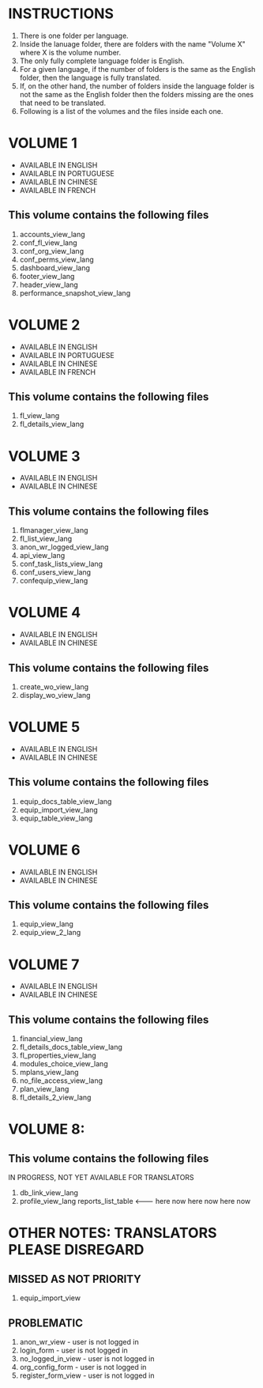 # INSTRUCTIONS
1. There is one folder per language.
2. Inside the lanuage folder, there are folders with the name "Volume X" where X is the volume number.
3. The only fully complete language folder is English.
4. For a given language, if the number of folders is the same as the English folder, then the language is fully translated.
5. If, on the other hand, the number of folders inside the language folder is not the same as the English folder then the folders missing are the ones that need to be translated.
6. Following is a list of the volumes and the files inside each one.

# VOLUME 1
* AVAILABLE IN ENGLISH
* AVAILABLE IN PORTUGUESE
* AVAILABLE IN CHINESE
* AVAILABLE IN FRENCH
## This volume contains the following files
1. accounts_view_lang
2. conf_fl_view_lang
3. conf_org_view_lang
4. conf_perms_view_lang
5. dashboard_view_lang
6. footer_view_lang
7. header_view_lang
8. performance_snapshot_view_lang

# VOLUME 2
* AVAILABLE IN ENGLISH
* AVAILABLE IN PORTUGUESE
* AVAILABLE IN CHINESE
* AVAILABLE IN FRENCH
## This volume contains the following files
1. fl_view_lang
2. fl_details_view_lang

# VOLUME 3
* AVAILABLE IN ENGLISH
* AVAILABLE IN CHINESE
## This volume contains the following files
1. flmanager_view_lang
2. fl_list_view_lang
3. anon_wr_logged_view_lang
4. api_view_lang
5. conf_task_lists_view_lang
6. conf_users_view_lang
7. confequip_view_lang

# VOLUME 4
* AVAILABLE IN ENGLISH
* AVAILABLE IN CHINESE
## This volume contains the following files
1. create_wo_view_lang
2. display_wo_view_lang

# VOLUME 5
* AVAILABLE IN ENGLISH
* AVAILABLE IN CHINESE
## This volume contains the following files
1. equip_docs_table_view_lang
2. equip_import_view_lang
3. equip_table_view_lang

# VOLUME 6
* AVAILABLE IN ENGLISH
* AVAILABLE IN CHINESE
## This volume contains the following files
1. equip_view_lang
2. equip_view_2_lang

# VOLUME 7
* AVAILABLE IN ENGLISH
* AVAILABLE IN CHINESE
## This volume contains the following files
1. financial_view_lang
2. fl_details_docs_table_view_lang
3. fl_properties_view_lang
4. modules_choice_view_lang
5. mplans_view_lang
6. no_file_access_view_lang
7. plan_view_lang
8. fl_details_2_view_lang

# VOLUME 8:
## This volume contains the following files
IN PROGRESS, NOT YET AVAILABLE FOR TRANSLATORS
1. db_link_view_lang
2. profile_view_lang
reports_list_table <--- here now here now here now



# OTHER NOTES: TRANSLATORS PLEASE DISREGARD
## MISSED AS NOT PRIORITY
1. equip_import_view

## PROBLEMATIC
1. anon_wr_view - user is not logged in
2. login_form - user is not logged in
3. no_logged_in_view - user is not logged in
4. org_config_form - user is not logged in
5. register_form_view - user is not logged in